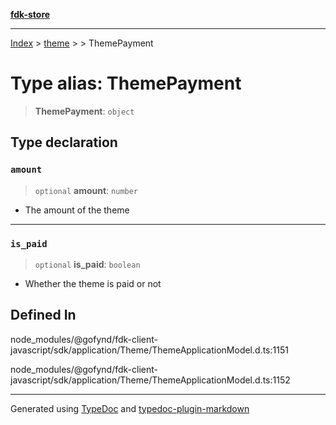 [**fdk-store**](../../../README.md)
***

[Index](../../../API.md) > [theme](../../README.md) > [<internal>](../README.md) > ThemePayment

# Type alias: ThemePayment

> **ThemePayment**: `object`

## Type declaration

### `amount`

> `optional` **amount**: `number`

- The amount of the theme

***

### `is_paid`

> `optional` **is\_paid**: `boolean`

- Whether the theme is paid or not

## Defined In

node\_modules/@gofynd/fdk-client-javascript/sdk/application/Theme/ThemeApplicationModel.d.ts:1151

node\_modules/@gofynd/fdk-client-javascript/sdk/application/Theme/ThemeApplicationModel.d.ts:1152

***
Generated using [TypeDoc](https://typedoc.org/) and [typedoc-plugin-markdown](https://www.npmjs.com/package/typedoc-plugin-markdown)
